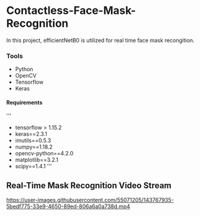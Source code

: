# Contactless-Face-Mask-Recognition
In this project, efficientNetB0 is utilized for real time face mask recongition. 


### Tools 
* Python
* OpenCV
* Tensorflow
* Keras

#### Requirements 
'''
- tensorflow > 1.15.2 
- keras==2.3.1
- imutils==0.5.3
- numpy==1.18.2
- opencv-python==4.2.0
- matplotlib==3.2.1
- scipy==1.4.1
'''

## Real-Time Mask Recognition Video Stream

          
https://user-images.githubusercontent.com/55071205/143767935-5bedf775-33e9-4650-89ed-806a6a0a738d.mp4


